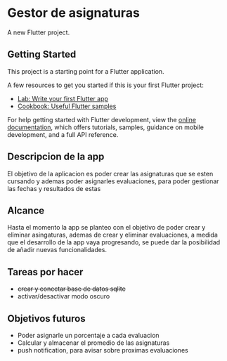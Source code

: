 # Gestor de asignaturas

A new Flutter project.

## Getting Started

This project is a starting point for a Flutter application.

A few resources to get you started if this is your first Flutter project:

- [Lab: Write your first Flutter app](https://docs.flutter.dev/get-started/codelab)
- [Cookbook: Useful Flutter samples](https://docs.flutter.dev/cookbook)

For help getting started with Flutter development, view the
[online documentation](https://docs.flutter.dev/), which offers tutorials,
samples, guidance on mobile development, and a full API reference.


## Descripcion de la app

El objetivo de la aplicacion es poder crear las asignaturas que se esten cursando y ademas
poder asignarles evaluaciones, para poder gestionar las fechas y resultados de estas

## Alcance

Hasta el momento la app se planteo con el objetivo de poder crear y eliminar asingaturas, ademas de
crear y eliminar evaluaciones, a medida que el desarrollo de la app vaya progresando, se puede dar
la posibilidad de añadir nuevas funcionalidades.

## Tareas por hacer

 * ~~crear y conectar base de datos sqlite~~
 * activar/desactivar modo oscuro

 ## Objetivos futuros

 * Poder asignarle un porcentaje a cada evaluacion
 * Calcular y almacenar el promedio de las asignaturas
 * push notification, para avisar sobre proximas evaluaciones